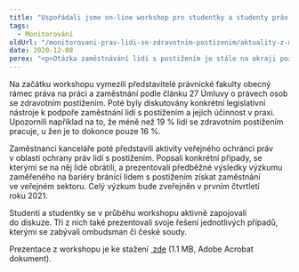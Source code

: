 ```yaml
---
title: "Uspořádali jsme on-line workshop pro studentky a studenty práv o zaměstnávání lidí s postižením"
tags:
  - Monitorování
oldUrl: "/monitorovani-prav-lidi-se-zdravotnim-postizenim/aktuality-z-monitorovani/aktuality-z-monitorovani-2020/usporadali-jsme-on-line-workshop-pro-studentky-a-studenty-prav-o-zamestnavani-lidi-s-postiz/"
date: 2020-12-08
perex: "<p>Otázka zaměstnávání lidí s postižením je stále na okraji pozornosti právnické veřejnosti. I proto jsme ve spolupráci s Právnickou fakultou Univerzity Karlovy uspořádali workshop o zaměstnávání lidí s postižením pro budoucí advokáty, soudce či zaměstnance státní správy.</p>"
---
```


<!-- imported from the old website -->

<p>Na začátku workshopu vymezili představitelé právnické fakulty obecný rámec práva na práci a zaměstnání podle článku 27 Úmluvy o právech osob se zdravotním postižením. Poté byly diskutovány konkrétní legislativní nástroje k podpoře zaměstnání lidí s postižením a jejich účinnost v praxi. Upozornili například na to, že méně než 19 % lidí se zdravotním postižením pracuje, u žen je to dokonce pouze 16 %.</p> <p>Zaměstnanci kanceláře poté představili aktivity veřejného ochránci práv v oblasti ochrany práv lidí s postižením. Popsali konkrétní případy, se kterými se na něj lidé obrátili, a prezentovali předběžné výsledky výzkumu zaměřeného na bariéry bránící lidem s postižením získat zaměstnání ve veřejném sektoru. Celý výzkum bude zveřejněn v prvním čtvrtletí roku 2021.</p> <p>Studenti a studentky se v průběhu workshopu aktivně zapojovali do diskuze. Tři z nich také prezentovali svoje řešení jednotlivých případů, kterými se zabývali ombudsman či české soudy.</p> Prezentace z workshopu je ke stažení <a title="Otevření do nového okna" href="/uploads-import/CRPD/Aktuality-prilohy/zamestnavani-lidi-s-postizenim.pdf" target="_blank"> zde</a> (1.1 MB, Adobe Acrobat dokument).
